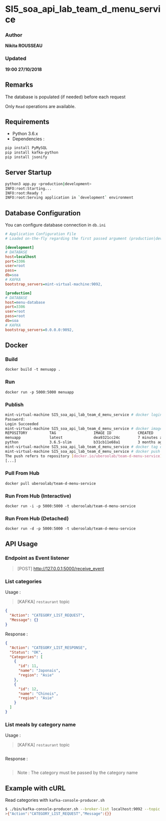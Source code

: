 # SI5_soa_api_lab_team_d_menu_service

### Author
__Nikita ROUSSEAU__
### Updated
__19:00 27/10/2018__

## Remarks

The database is populated (if needed) before each request

Only `Read` operations are available.

## Requirements

- Python 3.6.x
- Dependencies :
```bash
pip install PyMySQL
pip install kafka-python
pip install jsonify
```

## Server Startup

```bash
python3 app.py <production|development>
INFO:root:Starting...
INFO:root:Ready !
INFO:root:Serving application in `development` environment
```

## Database Configuration

You can configure database connection in `db.ini`

```ini
# Application Configuration File
# Loaded on-the-fly regarding the first passed argument (production|development)

[development]
# DATABASE
host=localhost
port=3306
user=root
pass=
db=soa
# KAFKA
bootstrap_servers=mint-virtual-machine:9092,

[production]
# DATABASE
host=menu-database
port=3306
user=root
pass=root
db=soa
# KAFKA
bootstrap_servers=0.0.0.0:9092,
```

## Docker

### Build
`docker build -t menuapp .`

### Run
`docker run -p 5000:5000 menuapp`

### Publish
```bash
mint-virtual-machine SI5_soa_api_lab_team_d_menu_service # docker login --username=nrousseauetu
Password: 
Login Succeeded
mint-virtual-machine SI5_soa_api_lab_team_d_menu_service # docker images
REPOSITORY          TAG                 IMAGE ID            CREATED             SIZE
menuapp             latest              dea9321cc24c        7 minutes ago       155MB
python              3.6.5-slim          b31cb11e68a1        3 months ago        138MB
mint-virtual-machine SI5_soa_api_lab_team_d_menu_service # docker tag dea9321cc24c uberoolab/team-d-menu-service:latest
mint-virtual-machine SI5_soa_api_lab_team_d_menu_service # docker push uberoolab/team-d-menu-service
The push refers to repository [docker.io/uberoolab/team-d-menu-service]
[...]
```

### Pull From Hub
`docker pull uberoolab/team-d-menu-service`

### Run From Hub (Interactive)
`docker run -i -p 5000:5000 -t uberoolab/team-d-menu-service`

### Run From Hub (Detached)
`docker run -d -p 5000:5000 -t uberoolab/team-d-menu-service`

## API Usage

### Endpoint as Event listener

> [POST] http://127.0.0.1:5000/receive_event

### List categories

Usage :

> [KAFKA] `restaurant` topic
```json
{
  "Action": "CATEGORY_LIST_REQUEST",
  "Message": {}
}
```

Response :

```json
{
  "Action": "CATEGORY_LIST_RESPONSE",
  "Status": "OK",
  "Categories": [
    {
      "id": 11,
      "name": "Japonais",
      "region": "Asie"
    },
    {
      "id": 12,
      "name": "Chinois",
      "region": "Asie"
    }
  ]
}
```

### List meals by category name

Usage :

> [KAFKA] `restaurant` topic
```json

```

Response :

```json

```

> Note :
> The category must be passed by the category name

## Example with cURL

Read categories with `kafka-console-producer.sh`

```bash
$ ./bin/kafka-console-producer.sh --broker-list localhost:9092 --topic restaurant
>{"Action":"CATEGORY_LIST_REQUEST","Message":{}}
```
